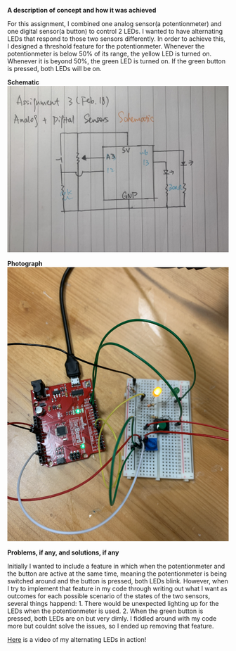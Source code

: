 **A description of concept and how it was achieved**

For this assignment, I combined one analog sensor(a potentionmeter) and one digital sensor(a button) to control 2 LEDs. I wanted to have alternating LEDs that respond to those two sensors differently. In order to achieve this, I designed a threshold feature for the potentionmeter. Whenever the potentionmeter is below 50% of its range, the yellow LED is turned on. Whenever it is beyond 50%, the green LED is turned on. If the green button is pressed, both LEDs will be on. 


**Schematic**
![](schematic.jpg)

**Photograph**
![](setup.jpg)

**Problems, if any, and solutions, if any**

Initially I wanted to include a feature in which when the potentionmeter and the button are active at the same time, meaning the potentionmeter is being switched around and the button is pressed, both LEDs blink. However, when I try to implement that feature in my code through writing out what I want as outcomes for each possible scenario of the states of the two sensors, several things happend: 1. There would be unexpected lighting up for the LEDs when the potentionmeter is used. 2. When the green button is pressed, both LEDs are on but very dimly. I fiddled around with my code more but couldnt solve the issues, so I ended up removing that feature. 


[Here](https://www.youtube.com/watch?v=wiFboVhCpSk) is a video of my alternating LEDs in action!

